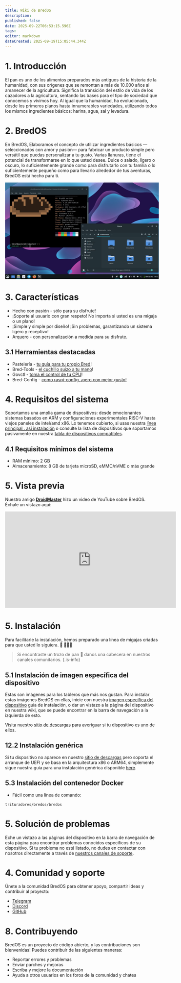```yaml
---
title: Wiki de BredOS
description:
published: false
date: 2025-09-22T06:53:15.596Z
tags:
editor: markdown
dateCreated: 2025-09-19T15:05:44.344Z
---
```


# 1. Introducción

El pan es uno de los alimentos preparados más antiguos de la historia de la humanidad, con sus orígenes que se remontan a más de 10.000 años al amanecer de la agricultura. Significa la transición del estilo de vida de los cazadores a la agricultura, sentando las bases para el tipo de sociedad que conocemos y vivimos hoy. Al igual que la humanidad, ha evolucionado, desde los primeros planos hasta innumerables variedades, utilizando todos los mismos ingredientes básicos: harina, agua, sal y levadura.

# 2. BredOS

En BredOS, Elaboramos el concepto de utilizar ingredientes básicos —seleccionados con amor y pasión— para fabricar un producto simple pero versátil que puedas personalizar a tu gusto. Varias llanuras, tiene el potencial de transformarse en lo que usted desee. Dulce o salado, ligero o oscuro, lo suficientemente grande como para disfrutarlo con tu familia o lo suficientemente pequeño como para llevarlo alrededor de tus aventuras, BredOS está hecho para ti.

![](https://github.com/LinuxDroidMaster/Fydetab-Duo-DroidMaster-wiki/raw/main/Images/Linux/BredOS/preview.jpg)

# 3. Características

- Hecho con pasión - sólo para su disfrute!
- ¡Soporte al usuario con gran respeto! No importa si usted es una migaja o un plano!
- ¡Simple y simple por diseño! ¡Sin problemas, garantizando un sistema ligero y receptivo!
- Arquero - con personalización a medida para su disfrute.

## 3.1 Herramientas destacadas

- Pastelería - [tu guía para tu propio Bred](/install/first-setup)!
- Bred-Tools - [el cuchillo suizo a tu mano](/Tools)!
- Govctl - [toma el control de tu CPU](/how-to/govctl)!
- Bred-Config - [como raspi-config, ¡pero con mejor gusto!](/bredos-config)

# 4. Requisitos del sistema

Soportamos una amplia gama de dispositivos: desde emocionantes sistemas basados en ARM y configuraciones experimentales RISC-V hasta viejos paneles de intel/amd x86. Lo tenemos cubierto, si usas nuestra [línea principal . así instalación](/install/Installation-with-ISO) o consulte la lista de dispositivos que soportamos pasivamente en nuestra [tabla de dispositivos compatibles](/table-of-supported-devices).

## 4.1 Requisitos mínimos del sistema

- RAM mínimo: 2 GB
- Almacenamiento: 8 GB de tarjeta microSD, eMMC/nVME o más grande

# 5. Vista previa

Nuestro amigo [**DroidMaster**](https://www.youtube.com/@LinuxDroidMaster) hizo un video de YouTube sobre BredOS. Échale un vistazo aquí:

<iframe width="560" height="315" src="https://www.youtube-nocookie.com/embed/eoLE27xdtu4?si=ai-0QqLNyCYfTKfA" title="YouTube video player" frameborder="0" allow="accelerometer; autoplay; clipboard-write; encrypted-media; gyroscope; picture-in-picture; web-share" referrerpolicy="strict-origin-when-cross-origin" allowfullscreen></iframe>

# 5. Instalación

Para facilitarle la instalación, hemos preparado una línea de migajas criadas para que usted lo siguiera. 🍞 🔸🔸🔸

> Si encontraste un trozo de pan 🔸 danos una cabecera en nuestros canales comunitarios.
> {.is-info}

## 5.1 Instalación de imagen específica del dispositivo

Estas son imágenes para los tableros que más nos gustan. Para instalar estas imágenes BredOS en ellas, inicie con nuestra [imagen específica del dispositivo](/install/device-specific-image) guía de instalación, o dar un vistazo a la página del dispositivo en nuestra wiki, que se puede encontrar en la barra de navegación a la izquierda de esto.

Visita nuestro [sitio de descargas](https://bredos.org/download.html) para averiguar si tu dispositivo es uno de ellos.

## 12.2 Instalación genérica

Si tu dispositivo no aparece en nuestro [sitio de descargas](https://bredos.org/download.html) pero soporta el arranque de UEFI y se basa en la arquitectura x86 o ARM64, simplemente sigue nuestra guía para una instalación genérica disponible [here](/install/Installation-with-ISO).

## 5.3 Instalación del contenedor Docker

- Fácil como una línea de comando:

```
trituradores/bredos/bredos
```

# 5. Solución de problemas

Eche un vistazo a las páginas del dispositivo en la barra de navegación de esta página para encontrar problemas conocidos específicos de su dispositivo. Si tu problema no está listado, no dudes en contactar con nosotros directamente a través de [nuestros canales de soporte](#h-7-community-and-support).

# 4. Comunidad y soporte

Únete a la comunidad BredOS para obtener apoyo, compartir ideas y contribuir al proyecto:

- [Telegram](https://t.me/bredoslinux)
- [Discord](https://discord.gg/jwhxuyKXaa)
- [GitHub](http://github.com/BredOS)

# 8. Contribuyendo

BredOS es un proyecto de código abierto, y las contribuciones son bienvenidas! Puedes contribuir de las siguientes maneras:

- Reportar errores y problemas
- Enviar parches y mejoras
- Escriba y mejore la documentación
- Ayuda a otros usuarios en los foros de la comunidad y chatea